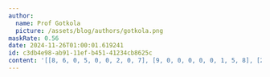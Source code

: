 ```yaml
---
author:
  name: Prof Gotkola
  picture: /assets/blog/authors/gotkola.png
maskRate: 0.56
date: 2024-11-26T01:00:01.619241
id: c3db4e98-ab91-11ef-b451-41234cb8625c
content: '[[8, 6, 0, 5, 0, 0, 2, 0, 7], [9, 0, 0, 0, 0, 0, 1, 5, 8], [2, 0, 0, 0, 0, 8, 3, 0, 6], [0, 0, 0, 0, 0, 5, 0, 6, 0], [0, 0, 0, 4, 0, 0, 5, 1, 0], [0, 4, 0, 0, 0, 2, 0, 0, 9], [4, 8, 0, 9, 5, 0, 6, 3, 1], [0, 3, 6, 0, 0, 0, 0, 0, 5], [0, 1, 9, 0, 2, 3, 8, 0, 0]]'
---
```

